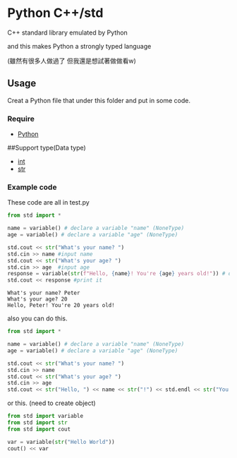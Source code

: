 # Python C++/std #

C++ standard library emulated by Python

and this makes Python a strongly typed language


(雖然有很多人做過了 但我還是想試著做做看w)

## Usage
Creat a Python file that under this folder and put in some code.

### Require
* [Python](https://www.python.org/)

##Support type(Data type)
* [int](https://docs.python.org/zh-tw/3/library/functions.html?highlight=int#int)
* [str](https://docs.python.org/zh-tw/3/library/stdtypes.html?highlight=str#str)

### Example code

These code are all in test.py

```py
from std import * 

name = variable() # declare a variable "name" (NoneType)
age = variable() # declare a variable "age" (NoneType)

std.cout << str("What's your name? ")
std.cin >> name #input name
std.cout << str("What's your age? ")
std.cin >> age  #input age
response = variable(str(f"Hello, {name}! You're {age} years old!")) # declare a variable "response"
std.cout << response #print it
```
```
What's your name? Peter
What's your age? 20
Hello, Peter! You're 20 years old!
```

also you can do this. 
```py
from std import *

name = variable() # declare a variable "name" (NoneType)
age = variable() # declare a variable "age" (NoneType)

std.cout << str("What's your name? ")
std.cin >> name
std.cout << str("What's your age? ")
std.cin >> age
std.cout << str("Hello, ") << name << str("!") << std.endl << str("You're ") << age << str(" years old!")
```
or this. (need to create object)
```py
from std import variable
from std import str
from std import cout

var = variable(str("Hello World"))
cout() << var
```
